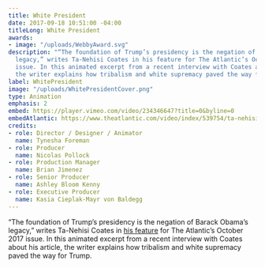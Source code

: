 ```yaml
---
title: White President
date: 2017-09-18 10:51:00 -04:00
titleLong: White President
awards:
- image: "/uploads/WebbyAward.svg"
description: "“The foundation of Trump’s presidency is the negation of Barack Obama’s
  legacy,” writes Ta-Nehisi Coates in his feature for The Atlantic’s October 2017
  issue. In this animated excerpt from a recent interview with Coates about his article,
  the writer explains how tribalism and white supremacy paved the way for Trump."
label: WhitePresident
image: "/uploads/WhitePresidentCover.png"
type: Animation
emphasis: 2
embed: https://player.vimeo.com/video/234346647?title=0&byline=0
embedAtlantic: https://www.theatlantic.com/video/index/539754/ta-nehisi-coates-trump-first-white-president-animation/
credits:
- role: Director / Designer / Animator
  name: Tynesha Foreman
- role: Producer
  name: Nicolas Pollock
- role: Production Manager
  name: Brian Jimenez
- role: Senior Producer
  name: Ashley Bloom Kenny
- role: Executive Producer
  name: Kasia Cieplak-Mayr von Baldegg
---
```


“The foundation of Trump’s presidency is the negation of Barack Obama’s legacy,” writes Ta-Nehisi Coates in [his feature](https://www.theatlantic.com/magazine/archive/2017/10/the-first-white-president-ta-nehisi-coates/537909/) for The Atlantic’s October 2017 issue. In this animated excerpt from a recent interview with Coates about his article, the writer explains how tribalism and white supremacy paved the way for Trump.